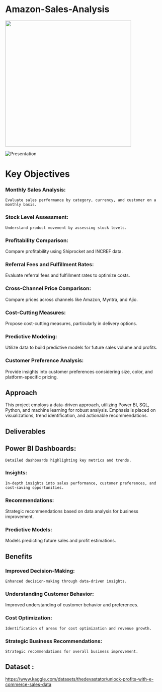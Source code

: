 # Amazon-Sales-Analysis
<img src="https://file-cdn.sider.ai/image/U0Z6HK2EX7/0cb29eae-8b73-4e33-a01f-a8bd3153457c.gif?Key-Pair-Id=K344F5VVSSM536&Policy=eyJTdGF0ZW1lbnQiOlt7IlJlc291cmNlIjoiaHR0cHM6Ly9maWxlLWNkbi5zaWRlci5haS9pbWFnZS9VMFo2SEsyRVg3LyoiLCJDb25kaXRpb24iOnsiRGF0ZUxlc3NUaGFuIjp7IkFXUzpFcG9jaFRpbWUiOjE3MDgzMzk3MjF9fX1dfQ__&Signature=e09iR2eKPXeVcOrsjkcdKeLQE~abUpKuMehn2RkdeqCc73ASfZcAfs0yv1j4TTR3PI2G4mh1OtYl0fAffBriMaw2k8hp4t9hgIo90uo4kCBvK-mbkHHKo99Uqp0hgxn5-bC6xLZZpYtOm60rRGiduYfcL8QZP8a~Nx~XVIvRooxXsJoYogGz-0jopKUBu2f2N3IAilO4IBAoNyLIN7KEHADlekpgGaLJRr70uGXVAcIdh1mDyPo1DE~vhOzQj~v4W~J7aIoW~9DIsKC3ptn3lZ4qnhYartL-cgxC5aegZ4v6bWHLT~8l42Dh29ilVamt9xVkarcqSdzKY3~JNzYLKg__" width="400">

![Presentation](https://github.com/rutujadeore15/Amazon-Sales-Analysis/assets/140812073/04c1e1f8-7dd9-49f7-b3fb-174861e75847)

# Key Objectives

### Monthly Sales Analysis:
    Evaluate sales performance by category, currency, and customer on a monthly basis.

### Stock Level Assessment:
    Understand product movement by assessing stock levels.

### Profitability Comparison:
   Compare profitability using Shiprocket and INCREF data.

### Referral Fees and Fulfillment Rates:
   Evaluate referral fees and fulfillment rates to optimize costs.

### Cross-Channel Price Comparison:
   Compare prices across channels like Amazon, Myntra, and Ajio.

### Cost-Cutting Measures:
   Propose cost-cutting measures, particularly in delivery options.

### Predictive Modeling:
   Utilize data to build predictive models for future sales volume and profits.

### Customer Preference Analysis:
Provide insights into customer preferences considering size, color, and platform-specific pricing.

## Approach
This project employs a data-driven approach, utilizing Power BI, SQL, Python, and machine learning for robust analysis. 
Emphasis is placed on visualizations, trend identification, and actionable recommendations.

## Deliverables


 ## Power BI Dashboards:
    Detailed dashboards highlighting key metrics and trends.


### Insights:
    In-depth insights into sales performance, customer preferences, and cost-saving opportunities.

    
### Recommendations:
   Strategic recommendations based on data analysis for business improvement.

### Predictive Models:
   Models predicting future sales and profit estimations.


## Benefits

  
### Improved Decision-Making:
    Enhanced decision-making through data-driven insights.


### Understanding Customer Behavior:
   Improved understanding of customer behavior and preferences.
 

### Cost Optimization:
    Identification of areas for cost optimization and revenue growth.


### Strategic Business Recommendations:
    Strategic recommendations for overall business improvement.


## Dataset :
https://www.kaggle.com/datasets/thedevastator/unlock-profits-with-e-commerce-sales-data

